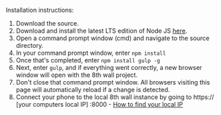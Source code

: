 Installation instructions:

1. Download the source.
2. Download and install the latest LTS edition of Node JS [here](https://nodejs.org/en/).
3. Open a command prompt window (cmd) and navigate to the source directory.
4. In your command prompt window, enter `npm install`
5. Once that's completed, enter `npm install gulp -g`
6. Next, enter `gulp`, and if everything went correctly, a new browser window will open with the 8th wall project.
7. Don't close that command prompt window. All browsers visiting this page will automatically reload if a change is detected.
8. Connect your phone to the local 8th wall instance by going to https:// [your computers local IP] :8000 - [How to find your local IP](https://www.ipconfig.in/what-is-my-local-ip-address/)
